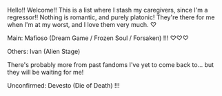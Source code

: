 Hello!! Welcome!! This is a list where I stash my caregivers, since I'm a regressor!! Nothing is romantic, and purely platonic! They're there for me when I'm at my worst, and I love them very much. ♡

Main: Mafioso (Dream Game / Frozen Soul / Forsaken) !!! ♡♡♡

Others: Ivan (Alien Stage)

There's probably more from past fandoms I've yet to come back to... but they will be waiting for me!

Unconfirmed: Devesto (Die of Death) !!!
